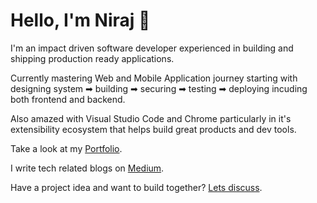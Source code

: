 # Hello, I'm Niraj 👋

I'm an impact driven software developer experienced in building and shipping production ready applications.

Currently mastering Web and Mobile Application journey starting with designing system ➡ building ➡ securing ➡ testing ➡ deploying incuding both frontend and backend.

Also amazed with Visual Studio Code and Chrome particularly in it's extensibility ecosystem that helps build great products and dev tools.

Take a look at my [Portfolio](https://fsd-niraj.com).

I write tech related blogs on [Medium](https://fsd-niraj.medium.com/).

Have a project idea and want to build together? [Lets discuss](mailto:develop.niraj@gmail.com).

<!-- ![Niraj's GitHub stats](https://github-readme-stats.vercel.app/api?username=fsd-niraj&show_icons=true&theme=dracula) -->

<!-- ![](https://komarev.com/ghpvc/?username=fsd-niraj&color=brightgreen) -->

<!--
<p>&nbsp;<img align="center" src="https://github-readme-stats.vercel.app/api?username=fsd-niraj&show_icons=true&locale=en" alt="fsd-niraj" />
<img align="center" src="https://github-readme-stats.vercel.app/api/top-langs/?username=fsd-niraj&layout=compact&hide_border=true&&langs_count=10&show_icons=true&theme=transparent" />
</p>
-->
